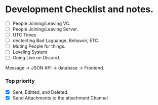 # Development Checklist and notes.

* [ ] People Joining/Leaving VC.
* [ ] People Joining/Leaving Server. 
* [ ] UTC Times
* [ ] dectecting Bad Laguange, Behavoir, ETC.
* [ ] Muting People for things. 
* [ ] Leveling System 
* [ ] Going Live on Discord. 

Message -> JSON API -> database -> Frontend.

### Top priority

* [x] Sent, Editted, and Deleted. 
* [x] Send Attachments to the attachment Channel 